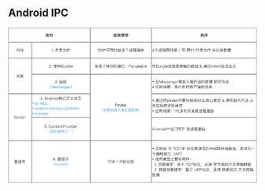 ## Android IPC

![img](assets/android-ipc/aHR0cHM6Ly9pbWdjb252ZXJ0LmNzZG5pbWcuY24vYUhSMGNEb3ZMM1Z3Ykc5aFpDMXBiV0ZuWlhNdWFtbGhibk5vZFM1cGJ5OTFjR3h2WVdSZmFXMWhaMlZ6THprME5ETTJOUzB5TkRBM016QTBOemt3T1RBd1pXRTRMbkJ1Wnc.png)

